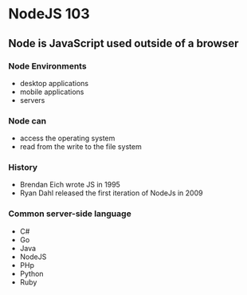 # NodeJS 103
## Node is JavaScript used outside of a browser 

### Node Environments 
- desktop applications
- mobile applications
- servers

### Node can 
- access the operating system
- read from the write to the file system

### History
- Brendan Eich wrote JS in 1995
- Ryan Dahl released the first iteration of NodeJs in 2009

### Common server-side language 
- C#
- Go
- Java
- NodeJS
- PHp
- Python
- Ruby 



